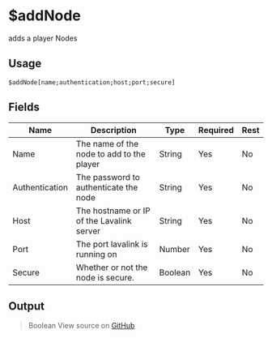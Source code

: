 # $addNode
adds a player Nodes
## Usage
```
$addNode[name;authentication;host;port;secure]
```
## Fields
|      Name      |                Description                |  Type   | Required | Rest |
|----------------|-------------------------------------------|---------|----------|------|
| Name           | The name of the node to add to the player | String  | Yes      | No   |
| Authentication | The password to authenticate the node     | String  | Yes      | No   |
| Host           | The hostname or IP of the Lavalink server | String  | Yes      | No   |
| Port           | The port lavalink is running on           | Number  | Yes      | No   |
| Secure         | Whether or not the node is secure.        | Boolean | Yes      | No   |

## Output
> Boolean
View source on [GitHub](https://github.com/tryforge/forgelink/blob/dev/src/natives/addNode.ts)